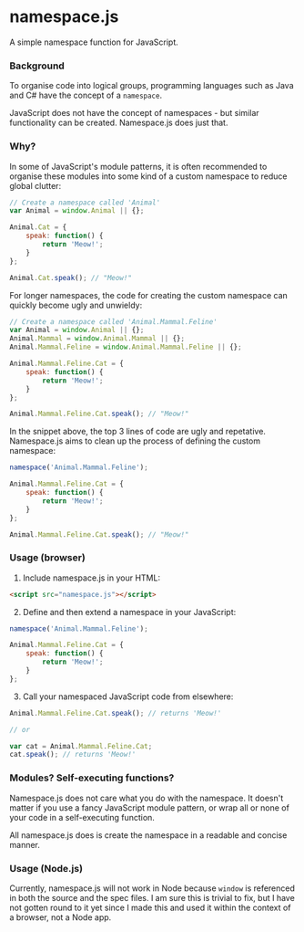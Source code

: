 # namespace.js
A simple namespace function for JavaScript.

### Background
To organise code into logical groups, programming languages such as Java and C# have the concept of a `namespace`.

JavaScript does not have the concept of namespaces - but similar functionality can be created. Namespace.js does just that.

### Why?
In some of JavaScript's module patterns, it is often recommended to organise these modules into some kind of a custom namespace to reduce global clutter:

```javascript
// Create a namespace called 'Animal'
var Animal = window.Animal || {};

Animal.Cat = {
    speak: function() {
    	return 'Meow!';
    }
};

Animal.Cat.speak(); // "Meow!"
```

For longer namespaces, the code for creating the custom namespace can quickly become ugly and unwieldy:

```javascript
// Create a namespace called 'Animal.Mammal.Feline'
var Animal = window.Animal || {};
Animal.Mammal = window.Animal.Mammal || {};
Animal.Mammal.Feline = window.Animal.Mammal.Feline || {};

Animal.Mammal.Feline.Cat = {
    speak: function() {
    	return 'Meow!';
    }
};

Animal.Mammal.Feline.Cat.speak(); // "Meow!"
```

In the snippet above, the top 3 lines of code are ugly and repetative. Namespace.js aims to clean up the process of defining the custom namespace:

```javascript
namespace('Animal.Mammal.Feline');

Animal.Mammal.Feline.Cat = {
    speak: function() {
    	return 'Meow!';
    }
};

Animal.Mammal.Feline.Cat.speak(); // "Meow!"
```

### Usage (browser)
1) Include namespace.js in your HTML:

```html
<script src="namespace.js"></script>
```

2) Define and then extend a namespace in your JavaScript:

```javascript
namespace('Animal.Mammal.Feline');

Animal.Mammal.Feline.Cat = {
    speak: function() {
    	return 'Meow!';
    }
};
```

3) Call your namespaced JavaScript code from elsewhere:

```javascript
Animal.Mammal.Feline.Cat.speak(); // returns 'Meow!'

// or

var cat = Animal.Mammal.Feline.Cat;
cat.speak(); // returns 'Meow!'
```

### Modules? Self-executing functions?
Namespace.js does not care what you do with the namespace. It doesn't matter if you use a fancy JavaScript module pattern, or wrap all or none of your code in a self-executing function.

All namespace.js does is create the namespace in a readable and concise manner.

### Usage (Node.js)

Currently, namespace.js will not work in Node because `window` is referenced in both the source and the spec files. I am sure this is trivial to fix, but I have not gotten round to it yet since I made this and used it within the context of a browser, not a Node app.